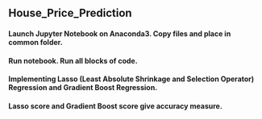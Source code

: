 ## House_Price_Prediction
#### Launch Jupyter Notebook on Anaconda3. Copy files and place in common folder.
#### Run notebook. Run all blocks of code.
#### Implementing Lasso (Least Absolute Shrinkage and Selection Operator) Regression and Gradient Boost Regression. 
#### Lasso score and Gradient Boost score give accuracy measure.
